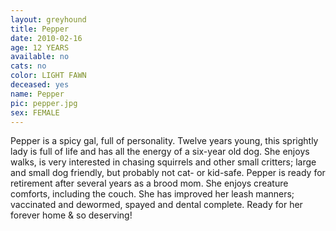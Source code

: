 ```yaml
---
layout: greyhound
title: Pepper
date: 2010-02-16
age: 12 YEARS
available: no
cats: no
color: LIGHT FAWN
deceased: yes
name: Pepper
pic: pepper.jpg
sex: FEMALE
---
```


Pepper is a spicy gal, full of personality.  Twelve years young, this sprightly lady is full of life and has all
the energy of a six-year old dog.  She enjoys walks, is very interested in chasing squirrels and other small critters;
large and small dog friendly, but probably not cat- or kid-safe.  Pepper is ready for retirement after several years as
a brood mom.  She enjoys creature comforts, including the couch. She has improved her leash manners; vaccinated and
dewormed, spayed and dental complete.  Ready for her forever home & so deserving!
